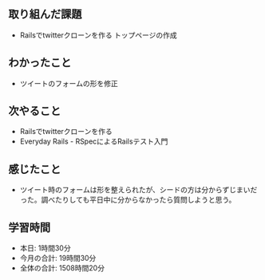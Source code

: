 ## 取り組んだ課題
- Railsでtwitterクローンを作る トップページの作成
## わかったこと
- ツイートのフォームの形を修正
## 次やること
- Railsでtwitterクローンを作る
- Everyday Rails - RSpecによるRailsテスト入門
## 感じたこと
- ツイート時のフォームは形を整えられたが、シードの方は分からずじまいだった。調べたりしても平日中に分からなかったら質問しようと思う。
## 学習時間
- 本日: 1時間30分
- 今月の合計: 19時間30分
- 全体の合計: 1508時間20分
